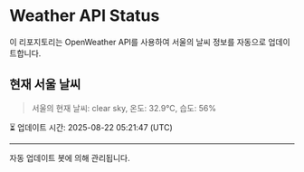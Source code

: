 
# Weather API Status

이 리포지토리는 OpenWeather API를 사용하여 서울의 날씨 정보를 자동으로 업데이트합니다.

## 현재 서울 날씨
> 서울의 현재 날씨: clear sky, 온도: 32.9°C, 습도: 56%

⏳ 업데이트 시간: 2025-08-22 05:21:47 (UTC)

---
자동 업데이트 봇에 의해 관리됩니다.
